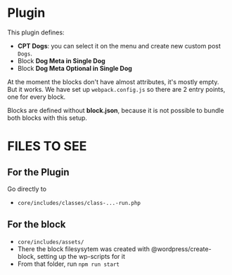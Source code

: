 # Plugin

This plugin defines:

- **CPT Dogs**: you can select it on the menu and create new custom post `Dogs`.
- Block **Dog Meta in Single Dog**
- Block **Dog Meta Optional in Single Dog**

At the moment the blocks don't have almost attributes, it's mostly empty.  
But it works. We have set up `webpack.config.js` so there are 2 entry points, one for every block.

Blocks are defined without **block.json**, because it is not possible to bundle both blocks with this setup.

# FILES TO SEE

## For the Plugin

Go directly to

- `core/includes/classes/class-...-run.php`

## For the block

- `core/includes/assets/`
- There the block filesysytem was created with @wordpress/create-block, setting up the wp-scripts for it
- From that folder, run `npm run start`
